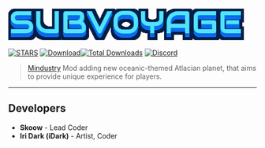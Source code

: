 ![ModBanner](modname.png)

[![STARS](https://img.shields.io/github/stars/VuzZis/Subvoyage?style=for-the-badge&label=%E2%AD%90%EF%B8%8FSTAR%20SUBVOYAGE)](https://github.com/VuzZis/Subvoyage)
[![Download](https://img.shields.io/github/v/release/VuzZis/Subvoyage?color=6aa84f&include_prereleases&label=Latest%20version&logo=github&logoColor=white&style=for-the-badge)](https://github.com/VuzZis/Subvoyage/releases)[![Total Downloads](https://img.shields.io/github/downloads/VuzZis/Subvoyage/total?color=7289da&label&logo=docusign&logoColor=white&style=for-the-badge)](https://github.com/VuzZis/Subvoyage/releases)
[![Discord](https://img.shields.io/discord/1252898892882903082?style=for-the-badge&logo=discord&label=SUBVOYAGE-GENERAL)](https://discord.gg/8k3XKSPsqD)


> [Mindustry](https://github.com/Anuken/Mindustry) Mod adding new oceanic-themed Atlacian planet, that aims to provide unique experience for players.

***
## Developers
* **Skoow** - Lead Coder
* **Iri Dark (iDark)** - Artist, Coder